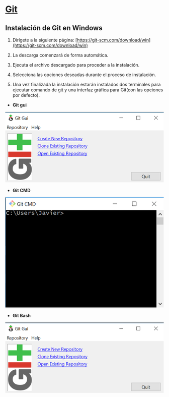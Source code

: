 # [Git](Chapter2-Git.md)
## Instalación de Git en Windows

1. Dirígete a la siguiente página: [https://git-scm.com/download/win](https://git-scm.com/download/win) 

2. La descarga comenzará de forma automática.
3. Ejecuta el archivo descargado para proceder a la instalación. 
4. Selecciona las opciones deseadas durante el proceso de instalación. 
5. Una vez finalizada la instalación estarán instalados dos terminales para ejecutar comando de git y una interfaz gráfica para Git(con las opciones por defecto).

* **Git gui**

![Git gui](screenshots/GitGUI.png)

* **Git CMD**

![Git CMD](screenshots/GitCMD.png)

* **Git Bash**
 
![Git Bash](screenshots/GitGUI.png)